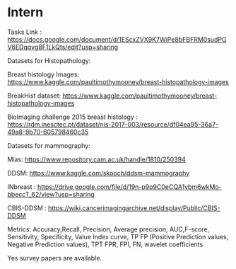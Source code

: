 # Intern
Tasks Link : https://docs.google.com/document/d/1EScxZVX9K7WiPe8bFBFRM0sudPGV6EDqqvg8F1LkQts/edit?usp=sharing

Datasets for Histopathology:

Breast histology Images: https://www.kaggle.com/paultimothymooney/breast-histopathology-images

BreakHist dataset: https://www.kaggle.com/paultimothymooney/breast-histopathology-images

BioImaging challenge 2015 breast histology : https://rdm.inesctec.pt/dataset/nis-2017-003/resource/df04ea95-36a7-49a8-9b70-605798460c35

Datasets for mammography:

Mias: https://www.repository.cam.ac.uk/handle/1810/250394

DDSM: https://www.kaggle.com/skooch/ddsm-mammography

INbreast : https://drive.google.com/file/d/19n-p9p9C0eCQA1ybm6wkMo-bbeccT_62/view?usp=sharing

CBIS-DDSM : https://wiki.cancerimagingarchive.net/display/Public/CBIS-DDSM

Metrics:
Accuracy,Recall, Precision, Average precision, AUC,F-score, Sensitivity, Specificity, Value Index curve, TP FP (Positive Prediction values, Negative Prediction values), TPT FPR, FPI, FN, wavelet coefficients

Yes survey papers are available.

